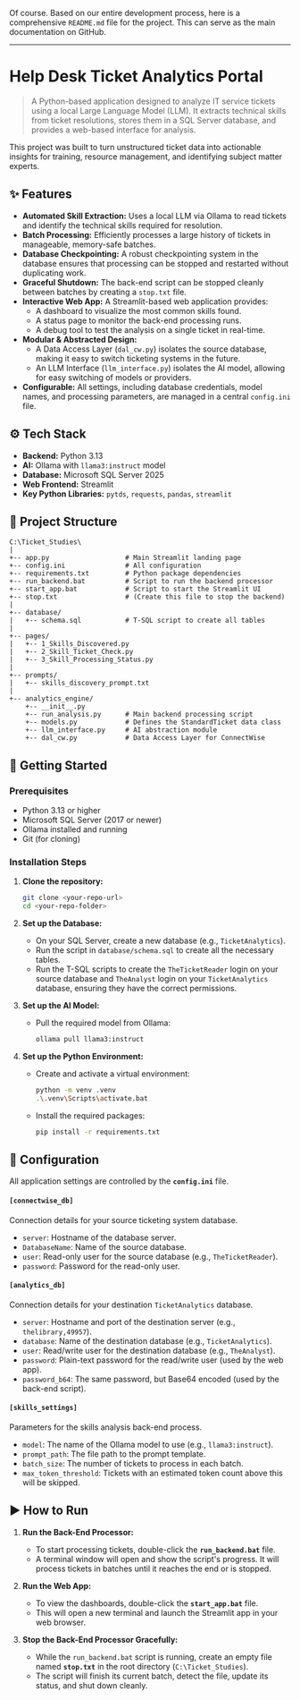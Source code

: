 Of course. Based on our entire development process, here is a comprehensive `README.md` file for the project. This can serve as the main documentation on GitHub.

-----

# Help Desk Ticket Analytics Portal

> A Python-based application designed to analyze IT service tickets using a local Large Language Model (LLM). It extracts technical skills from ticket resolutions, stores them in a SQL Server database, and provides a web-based interface for analysis.

This project was built to turn unstructured ticket data into actionable insights for training, resource management, and identifying subject matter experts.

## ✨ Features

  * **Automated Skill Extraction:** Uses a local LLM via Ollama to read tickets and identify the technical skills required for resolution.
  * **Batch Processing:** Efficiently processes a large history of tickets in manageable, memory-safe batches.
  * **Database Checkpointing:** A robust checkpointing system in the database ensures that processing can be stopped and restarted without duplicating work.
  * **Graceful Shutdown:** The back-end script can be stopped cleanly between batches by creating a `stop.txt` file.
  * **Interactive Web App:** A Streamlit-based web application provides:
      * A dashboard to visualize the most common skills found.
      * A status page to monitor the back-end processing runs.
      * A debug tool to test the analysis on a single ticket in real-time.
  * **Modular & Abstracted Design:**
      * A Data Access Layer (`dal_cw.py`) isolates the source database, making it easy to switch ticketing systems in the future.
      * An LLM Interface (`llm_interface.py`) isolates the AI model, allowing for easy switching of models or providers.
  * **Configurable:** All settings, including database credentials, model names, and processing parameters, are managed in a central `config.ini` file.

## ⚙️ Tech Stack

  * **Backend:** Python 3.13
  * **AI:** Ollama with `llama3:instruct` model
  * **Database:** Microsoft SQL Server 2025
  * **Web Frontend:** Streamlit
  * **Key Python Libraries:** `pytds`, `requests`, `pandas`, `streamlit`

## 📂 Project Structure

```text
C:\Ticket_Studies\
|
+-- app.py                   # Main Streamlit landing page
+-- config.ini               # All configuration
+-- requirements.txt         # Python package dependencies
+-- run_backend.bat          # Script to run the backend processor
+-- start_app.bat            # Script to start the Streamlit UI
+-- stop.txt                 # (Create this file to stop the backend)
|
+-- database/
|   +-- schema.sql           # T-SQL script to create all tables
|
+-- pages/
|   +-- 1_Skills_Discovered.py
|   +-- 2_Skill_Ticket_Check.py
|   +-- 3_Skill_Processing_Status.py
|
+-- prompts/
|   +-- skills_discovery_prompt.txt
|
+-- analytics_engine/
    +-- __init__.py
    +-- run_analysis.py      # Main backend processing script
    +-- models.py            # Defines the StandardTicket data class
    +-- llm_interface.py     # AI abstraction module
    +-- dal_cw.py            # Data Access Layer for ConnectWise
```

## 🚀 Getting Started

### Prerequisites

  * Python 3.13 or higher
  * Microsoft SQL Server (2017 or newer)
  * Ollama installed and running
  * Git (for cloning)

### Installation Steps

1.  **Clone the repository:**

    ```sh
    git clone <your-repo-url>
    cd <your-repo-folder>
    ```

2.  **Set up the Database:**

      * On your SQL Server, create a new database (e.g., `TicketAnalytics`).
      * Run the script in `database/schema.sql` to create all the necessary tables.
      * Run the T-SQL scripts to create the `TheTicketReader` login on your source database and `TheAnalyst` login on your `TicketAnalytics` database, ensuring they have the correct permissions.

3.  **Set up the AI Model:**

      * Pull the required model from Ollama:
        ```sh
        ollama pull llama3:instruct
        ```

4.  **Set up the Python Environment:**

      * Create and activate a virtual environment:
        ```sh
        python -m venv .venv
        .\.venv\Scripts\activate.bat
        ```
      * Install the required packages:
        ```sh
        pip install -r requirements.txt
        ```

## 🔧 Configuration

All application settings are controlled by the **`config.ini`** file.

#### `[connectwise_db]`

Connection details for your source ticketing system database.

  * `server`: Hostname of the database server.
  * `DatabaseName`: Name of the source database.
  * `user`: Read-only user for the source database (e.g., `TheTicketReader`).
  * `password`: Password for the read-only user.

#### `[analytics_db]`

Connection details for your destination `TicketAnalytics` database.

  * `server`: Hostname and port of the destination server (e.g., `thelibrary,49957`).
  * `database`: Name of the destination database (e.g., `TicketAnalytics`).
  * `user`: Read/write user for the destination database (e.g., `TheAnalyst`).
  * `password`: Plain-text password for the read/write user (used by the web app).
  * `password_b64`: The same password, but Base64 encoded (used by the back-end script).

#### `[skills_settings]`

Parameters for the skills analysis back-end process.

  * `model`: The name of the Ollama model to use (e.g., `llama3:instruct`).
  * `prompt_path`: The file path to the prompt template.
  * `batch_size`: The number of tickets to process in each batch.
  * `max_token_threshold`: Tickets with an estimated token count above this will be skipped.

## ▶️ How to Run

1.  **Run the Back-End Processor:**

      * To start processing tickets, double-click the **`run_backend.bat`** file.
      * A terminal window will open and show the script's progress. It will process tickets in batches until it reaches the end or is stopped.

2.  **Run the Web App:**

      * To view the dashboards, double-click the **`start_app.bat`** file.
      * This will open a new terminal and launch the Streamlit app in your web browser.

3.  **Stop the Back-End Processor Gracefully:**

      * While the `run_backend.bat` script is running, create an empty file named **`stop.txt`** in the root directory (`C:\Ticket_Studies`).
      * The script will finish its current batch, detect the file, update its status, and shut down cleanly.
